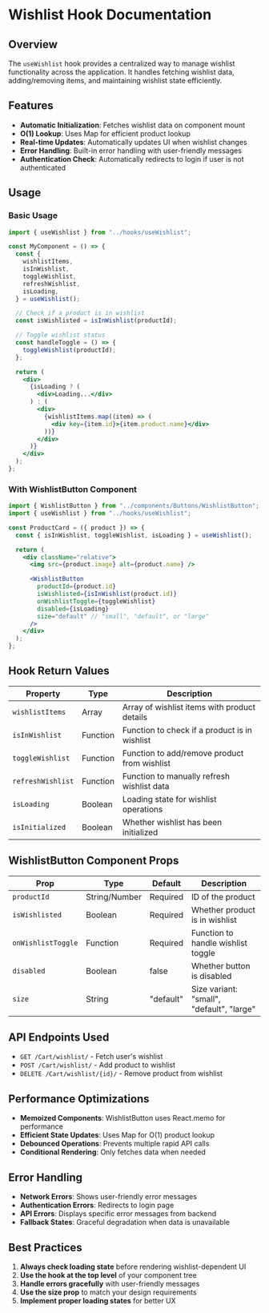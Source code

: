 # Wishlist Hook Documentation

## Overview

The `useWishlist` hook provides a centralized way to manage wishlist functionality across the application. It handles fetching wishlist data, adding/removing items, and maintaining wishlist state efficiently.

## Features

- **Automatic Initialization**: Fetches wishlist data on component mount
- **O(1) Lookup**: Uses Map for efficient product lookup
- **Real-time Updates**: Automatically updates UI when wishlist changes
- **Error Handling**: Built-in error handling with user-friendly messages
- **Authentication Check**: Automatically redirects to login if user is not authenticated

## Usage

### Basic Usage

```jsx
import { useWishlist } from "../hooks/useWishlist";

const MyComponent = () => {
  const {
    wishlistItems,
    isInWishlist,
    toggleWishlist,
    refreshWishlist,
    isLoading,
  } = useWishlist();

  // Check if a product is in wishlist
  const isWishlisted = isInWishlist(productId);

  // Toggle wishlist status
  const handleToggle = () => {
    toggleWishlist(productId);
  };

  return (
    <div>
      {isLoading ? (
        <div>Loading...</div>
      ) : (
        <div>
          {wishlistItems.map((item) => (
            <div key={item.id}>{item.product.name}</div>
          ))}
        </div>
      )}
    </div>
  );
};
```

### With WishlistButton Component

```jsx
import { WishlistButton } from "../components/Buttons/WishlistButton";
import { useWishlist } from "../hooks/useWishlist";

const ProductCard = ({ product }) => {
  const { isInWishlist, toggleWishlist, isLoading } = useWishlist();

  return (
    <div className="relative">
      <img src={product.image} alt={product.name} />

      <WishlistButton
        productId={product.id}
        isWishlisted={isInWishlist(product.id)}
        onWishlistToggle={toggleWishlist}
        disabled={isLoading}
        size="default" // "small", "default", or "large"
      />
    </div>
  );
};
```

## Hook Return Values

| Property          | Type     | Description                                   |
| ----------------- | -------- | --------------------------------------------- |
| `wishlistItems`   | Array    | Array of wishlist items with product details  |
| `isInWishlist`    | Function | Function to check if a product is in wishlist |
| `toggleWishlist`  | Function | Function to add/remove product from wishlist  |
| `refreshWishlist` | Function | Function to manually refresh wishlist data    |
| `isLoading`       | Boolean  | Loading state for wishlist operations         |
| `isInitialized`   | Boolean  | Whether wishlist has been initialized         |

## WishlistButton Component Props

| Prop               | Type          | Default   | Description                               |
| ------------------ | ------------- | --------- | ----------------------------------------- |
| `productId`        | String/Number | Required  | ID of the product                         |
| `isWishlisted`     | Boolean       | Required  | Whether product is in wishlist            |
| `onWishlistToggle` | Function      | Required  | Function to handle wishlist toggle        |
| `disabled`         | Boolean       | false     | Whether button is disabled                |
| `size`             | String        | "default" | Size variant: "small", "default", "large" |

## API Endpoints Used

- `GET /Cart/wishlist/` - Fetch user's wishlist
- `POST /Cart/wishlist/` - Add product to wishlist
- `DELETE /Cart/wishlist/{id}/` - Remove product from wishlist

## Performance Optimizations

- **Memoized Components**: WishlistButton uses React.memo for performance
- **Efficient State Updates**: Uses Map for O(1) product lookup
- **Debounced Operations**: Prevents multiple rapid API calls
- **Conditional Rendering**: Only fetches data when needed

## Error Handling

- **Network Errors**: Shows user-friendly error messages
- **Authentication Errors**: Redirects to login page
- **API Errors**: Displays specific error messages from backend
- **Fallback States**: Graceful degradation when data is unavailable

## Best Practices

1. **Always check loading state** before rendering wishlist-dependent UI
2. **Use the hook at the top level** of your component tree
3. **Handle errors gracefully** with user-friendly messages
4. **Use the size prop** to match your design requirements
5. **Implement proper loading states** for better UX
